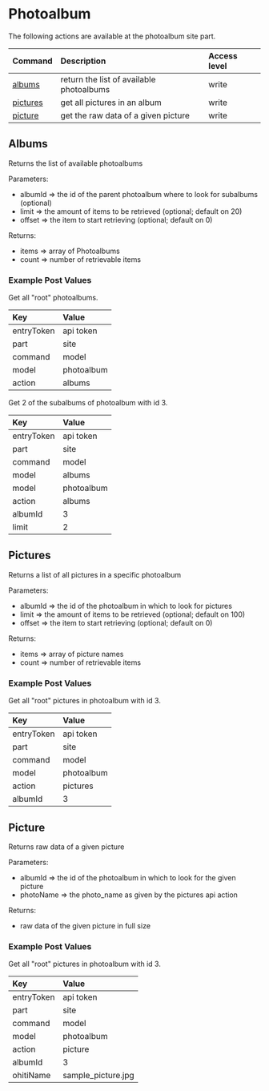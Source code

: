 Photoalbum
=====================
The following actions are available at the photoalbum site part.

| Command                            | Description                                    | Access level |
| :--------------------------------- |:---------------------------------------------- |:-------------|
| [albums](#albums)                  | return the list of available photoalbums       | write        |
| [pictures](pictures)               | get all pictures in an album                   | write        |
| [picture](#picture)               | get the raw data of a given picture            | write        |

## Albums ##
Returns the list of available photoalbums

Parameters:

- albumId => the id of the parent photoalbum where to look for subalbums (optional)
- limit => the amount of items to be retrieved (optional; default on 20)
- offset => the item to start retrieving (optional; default on 0)

Returns:

- items => array of Photoalbums
- count => number of retrievable items

### Example Post Values ###

Get all "root" photoalbums.

| Key                                | Value                                          |
| :--------------------------------- |:---------------------------------------------- |
| entryToken                         | api token                                      |
| part                               | site                                           |
| command                            | model                                          |
| model                              | photoalbum                                     |
| action                             | albums                                         |

Get 2 of the subalbums of photoalbum with id 3.

| Key                                | Value                                          |
| :--------------------------------- |:---------------------------------------------- |
| entryToken                         | api token                                      |
| part                               | site                                           |
| command                            | model                                          |
| model                              | albums                                         |
| model                              | photoalbum                                     |
| action                             | albums                                         |
| albumId                            | 3                                              |
| limit                              | 2                                              |

## Pictures ##
Returns a list of all pictures in a specific photoalbum

Parameters:

- albumId => the id of the photoalbum in which to look for pictures
- limit => the amount of items to be retrieved (optional; default on 100)
- offset => the item to start retrieving (optional; default on 0)

Returns:

- items => array of picture names
- count => number of retrievable items

### Example Post Values ###

Get all "root" pictures in photoalbum with id 3.

| Key                                | Value                                          |
| :--------------------------------- |:---------------------------------------------- |
| entryToken                              | api token                                      |
| part                               | site                                           |
| command                            | model                                          |
| model                              | photoalbum                                     |
| action                             | pictures                                       |
| albumId                            | 3                                              |

## Picture ##
 Returns raw data of a given picture

Parameters:

- albumId => the id of the photoalbum in which to look for the given picture
- photoName => the photo_name as given by the pictures api action

Returns:

- raw data of the given picture in full size

### Example Post Values ###

Get all "root" pictures in photoalbum with id 3.

| Key                                | Value                                          |
| :--------------------------------- |:---------------------------------------------- |
| entryToken                              | api token                                      |
| part                               | site                                           |
| command                            | model                                          |
| model                              | photoalbum                                     |
| action                             | picture                                        |
| albumId                            | 3                                              |
| ohitiName                          | sample_picture.jpg                            |
